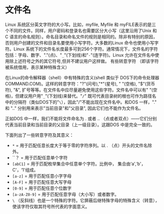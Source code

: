 # 文件名

Linux 系统区分英文字符的大小写。比如，myfile, Myfile 和 myFILE表示的是三个不同的文件。同样，用户密码和登录名也需要区分大小写（这里沿用了Unix 和 C 语言的命名规则）。命名目录和命名文件的规则是相同的。除非有特别的原因，否则用户创建的文件和目录名要使用小写字符。大多数的Linux 命令也使用小写字符。Linux 系统下的文件名长度最多可到256个字符。通常情况下，文件名的字符包括：字母、数字、"."(点)、"`_`"(下划线)和"`-`"(连字符)。Linux 允许在文件名中使用除上述符号之外的其它符号,但并不建议用户这样做。 有些转意字符 （即该字符被系统借用，表示某种特殊含义）

在Linux的命令解释器（shell）中有特殊的含义(shell 类似于 DOS下的命令处理器 COMMAND.COM)。这样的转意字符："?"(问号),"*"(星号), " "(空格), "$"(货币符), "&", 扩号等等。在文件名中应尽量避免使用这些字符。文件名中可以有" "(空格)，但建议用户用"`_`"(下划线)来替代。"`/`" 既可代表目录树的根也可作为路径名中的分隔符（类似DOS下的"`\`），因此"/"不能出现在文件名中。和DOS 一样，"." 和 ".." 分别用来表示"当前目录"和"父目录", 因此它们也不能作为文件名。

正如DOS 中一样，我们不能将文件命名为 . 或者 .. （点或者双点）——它们分别代表当前目录和当前目录的父目录（上一级目录）。这跟DOS 中是完全一致的。

下面列出了一些转意字符及其意义：
- `*` = 用于匹配任意长度大于等于零的字符序列。以 . （点）开头的文件名除外。
- ``？ = 用于匹配任意单个字符
- `[abC1]` = 用于匹配枚举集合中任意单个字符。比例中， 集合由‘a',‘b'，C'，‘1'组成。
- `[a-z]` = 用于匹配任意小字字母
- `[A-F]` = 用于匹配任意大写字母
- `[0-9]` = 用于匹配任意个位数字
- `[a-zA-Z0-9]` = 用于匹配任意字母（大小写）或者数字。
- `\` （反斜线）也是一个特殊的字符。它屏蔽后继特殊字母的特殊含义（转意），使该字符仅取其符号所代表的字面意义。
